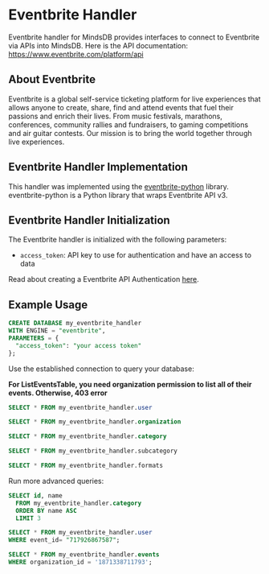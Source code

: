 # Eventbrite Handler

Eventbrite handler for MindsDB provides interfaces to connect to Eventbrite via APIs into MindsDB. Here is the API documentation: https://www.eventbrite.com/platform/api

## About Eventbrite

Eventbrite is a global self-service ticketing platform for live experiences that allows anyone to create, share, find and attend events that fuel their passions and enrich their lives. From music festivals, marathons, conferences, community rallies and fundraisers, to gaming competitions and air guitar contests. Our mission is to bring the world together through live experiences.

## Eventbrite Handler Implementation

This handler was implemented using the [eventbrite-python](https://github.com/GearPlug/eventbrite-python/tree/main) library.
eventbrite-python is a Python library that wraps Eventbrite API v3.

## Eventbrite Handler Initialization

The Eventbrite handler is initialized with the following parameters:

- `access_token`: API key to use for authentication and have an access to data

Read about creating a Eventbrite API Authentication [here](https://www.eventbrite.com/platform/api?internal_ref=social#/introduction/authentication/1.-get-a-private-token).

## Example Usage

```sql
CREATE DATABASE my_eventbrite_handler
WITH ENGINE = "eventbrite",
PARAMETERS = {
  "access_token": "your access token"
};
```

Use the established connection to query your database:

**For ListEventsTable, you need organization permission to list all of their events. Otherwise, 403 error**

```sql
SELECT * FROM my_eventbrite_handler.user
```

```sql
SELECT * FROM my_eventbrite_handler.organization
```

```sql
SELECT * FROM my_eventbrite_handler.category
```

```sql
SELECT * FROM my_eventbrite_handler.subcategory
```

```sql
SELECT * FROM my_eventbrite_handler.formats
```

Run more advanced queries:

```sql
SELECT id, name
  FROM my_eventbrite_handler.category
  ORDER BY name ASC
  LIMIT 3
```

```sql
SELECT * FROM my_eventbrite_handler.user
WHERE event_id= "717926867587";
```

```sql
SELECT * FROM my_eventbrite_handler.events
WHERE organization_id = '1871338711793';

```
